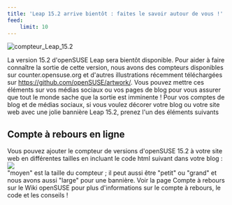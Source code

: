 ```yaml
---
title: 'Leap 15.2 arrive bientôt : faites le savoir autour de vous !'
feed:
    limit: 10
---
```


![compteur_Leap_15.2]([img]https://countdown.opensuse.org/[/img])

La version 15.2 d'openSUSE Leap sera bientôt disponible. Pour aider à faire connaître la sortie de cette version, nous avons des compteurs disponibles sur counter.opensuse.org et d'autres illustrations récemment téléchargées sur https://github.com/openSUSE/artwork/. Vous pouvez mettre ces éléments sur vos médias sociaux ou vos pages de blog pour vous assurer que tout le monde sache que la sortie est imminente ! Pour vos comptes de blog et de médias sociaux, si vous voulez décorer votre blog ou votre site web avec une jolie bannière Leap 15.2, prenez l'un des éléments suivants

## Compte à rebours en ligne

Vous pouvez ajouter le compteur de versions d'openSUSE 15.2 à votre site web en différentes tailles en incluant le code html suivant dans votre blog : <a href="//en.opensuse.org/Portal:15.2"><img src="//compteur.opensuse.org/**moyen**.png" border="0"/></a><br/>  "moyen" est la taille du compteur ; il peut aussi être "petit" ou "grand" et nous avons aussi "large" pour une bannière. Voir la page Compte à rebours sur le Wiki openSUSE pour plus d'informations sur le compte à rebours, le code et les conseils !